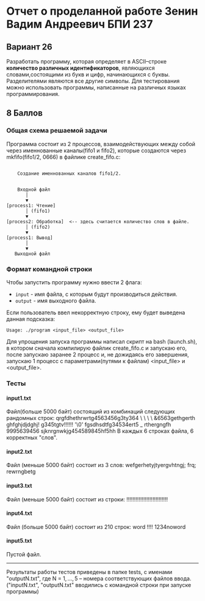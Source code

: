 # Отчет о проделанной работе Зенин Вадим Андреевич БПИ 237 
## Вариант 26 
Разработать программу, которая определяет в ASCII–строке **количество различных идентификаторов**, являющихся словами,cостоящими из букв и цифр, начинающихся с буквы. Разделителями являются все другие символы. Для тестирования можно
использовать программы, написанные на различных языках программирования.
## 8 Баллов
### Общая схема решаемой задачи
Программа состоит из 2 процессов, взаимодействующих между собой через именнованные каналы(fifo1 и fifo2), которые создаются через mkfifo(fifo1/2, 0666) в файлике create_fifo.c:
```

    Создание именнованных каналов fifo1/2. 


    Входной файл
       │
       ▼
[process1: Чтение]
       │ (fifo1)
       ▼
[process2: Обработка]  <-- здесь считается количество слов в файле.
       │ (fifo2)
       ▼
[process1: Вывод]
       │
       ▼
   Выходной файл

```

### Формат командной строки
Чтобы запустить программу нужно ввести 2 флага:
- `input` - имя файла, с которым будут производиться действия.
- `output` - имя выходного файла.

Если пользователь ввел некорректную строку, ему будет выведена данная подсказка:
```
Usage: ./program <input_file> <output_file>
```
Для упрощения запуска программы написал скрипт на bash (launсh.sh), в котором сначала компилирую файлик create_fifo.c и запускаю его, после запускаю заранее 2 процесс и, не дожидаясь его завершения, запускаю 1 процесс с параметрами(путями к файлам) <input_file> и <output_file>.

### Тесты 
#### input1.txt
Файл(больше 5000 байт) состоящий из комбинаций следующих рандомных строк:
qrgfdhethrwrtg4563456g3ty364
 \ 
 \ 
 \ 
\ &6563gethgerth ghfghjdjdghj! g345tgtv!!!!!! '\0'
fgsdhsdtfg34534ert5 _ rthergngfh 9995639456 sjknrgnwkjg454589845hf5hh
В каждых 6 строках файла, 6 корректных "слов".
#### input2.txt
Файл (меньше 5000 байт) состоит из 3 слов:
wefgerhetyjtyergvhtngj; frq; rewrngbetg
#### input3.txt
Файл (меньше 5000 байт) состоит из строки:
!!!!!!!!!!!!!!!!!!!!!!!!!!!
#### input4.txt
Файл (больше 5000 байт) состоит из 210 строк:
word !!!! 1234noword
#### input5.txt
Пустой файл.

---
Результаты работы тестов приведены в папке tests, с именами "outputN.txt", где N = $1, \dots, 5$ – номера соответствующих файлов ввода. ("inputN.txt", "outputN.txt" вводились с командной строки при запуске программы)